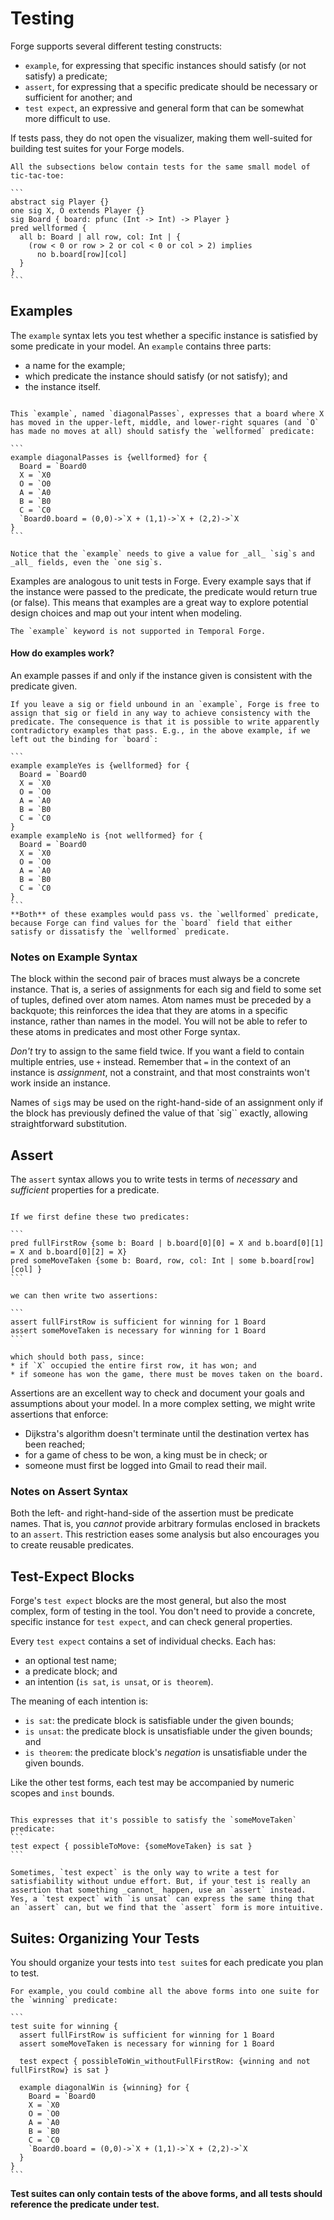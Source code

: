 # Testing

Forge supports several different testing constructs:

- `example`, for expressing that specific instances should satisfy (or not satisfy) a predicate; 
- `assert`, for expressing that a specific predicate should be necessary or sufficient for another; and 
- `test expect`, an expressive and general form that can be somewhat more difficult to use.

If tests pass, they do not open the visualizer, making them well-suited for building test suites for your Forge models.

~~~admonish note title="Shared Context"
All the subsections below contain tests for the same small model of tic-tac-toe:

```
abstract sig Player {}
one sig X, O extends Player {}
sig Board { board: pfunc (Int -> Int) -> Player }
pred wellformed {
  all b: Board | all row, col: Int | {
    (row < 0 or row > 2 or col < 0 or col > 2) implies
      no b.board[row][col] 
  } 
}
```

~~~

## Examples

The `example` syntax lets you test whether a specific instance is satisfied by some predicate in your model. An `example` contains three parts:
* a name for the example;
* which predicate the instance should satisfy (or not satisfy); and 
* the instance itself. 

~~~admonish example title="Example"

This `example`, named `diagonalPasses`, expresses that a board where X has moved in the upper-left, middle, and lower-right squares (and `O` has made no moves at all) should satisfy the `wellformed` predicate:

```
example diagonalPasses is {wellformed} for {
  Board = `Board0
  X = `X0 
  O = `O0
  A = `A0
  B = `B0
  C = `C0
  `Board0.board = (0,0)->`X + (1,1)->`X + (2,2)->`X
}
```

Notice that the `example` needs to give a value for _all_ `sig`s and _all_ fields, even the `one sig`s. 
~~~

Examples are analogous to unit tests in Forge. Every example says that if the instance were passed to the predicate, the predicate would return true (or false). This means that examples are a great way to explore potential design choices and map out your intent when modeling.

~~~admonish warning title="Temporal Forge"
The `example` keyword is not supported in Temporal Forge. 
~~~

#### How do examples work?

An example passes if and only if the instance given is consistent with the predicate given. 

~~~admonish warning title="Total vs. partial instances"
If you leave a sig or field unbound in an `example`, Forge is free to assign that sig or field in any way to achieve consistency with the predicate. The consequence is that it is possible to write apparently contradictory examples that pass. E.g., in the above example, if we left out the binding for `board`:

```
example exampleYes is {wellformed} for {
  Board = `Board0
  X = `X0 
  O = `O0
  A = `A0
  B = `B0
  C = `C0  
}
example exampleNo is {not wellformed} for {
  Board = `Board0
  X = `X0 
  O = `O0
  A = `A0
  B = `B0
  C = `C0  
}
```
**Both** of these examples would pass vs. the `wellformed` predicate, because Forge can find values for the `board` field that either satisfy or dissatisfy the `wellformed` predicate. 
~~~


### Notes on Example Syntax

The block within the second pair of braces must always be a concrete instance. That is, a series of assignments for each sig and field to some set of tuples, defined over atom names. Atom names must be preceded by a backquote; this reinforces the idea that they are atoms in a specific instance, rather than names in the model. You will not be able to refer to these atoms in predicates and most other Forge syntax.

_Don't_ try to assign to the same field twice. If you want a field to contain multiple entries, use `+` instead. Remember that `=` in the context of an instance is _assignment_, not a constraint, and that most constraints won't work inside an instance.

Names of `sig`s may be used on the right-hand-side of an assignment only if the block has previously defined the value of that `sig`` exactly, allowing straightforward substitution.

## Assert

The `assert` syntax allows you to write tests in terms of _necessary_ and _sufficient_ properties for a predicate. 

~~~admonish example title="Assertions"

If we first define these two predicates:

```
pred fullFirstRow {some b: Board | b.board[0][0] = X and b.board[0][1] = X and b.board[0][2] = X}
pred someMoveTaken {some b: Board, row, col: Int | some b.board[row][col] }
```

we can then write two assertions:

```
assert fullFirstRow is sufficient for winning for 1 Board
assert someMoveTaken is necessary for winning for 1 Board
```

which should both pass, since:
* if `X` occupied the entire first row, it has won; and 
* if someone has won the game, there must be moves taken on the board.
~~~

Assertions are an excellent way to check and document your goals and assumptions about your model. In a more complex setting, we might write assertions that enforce:
* Dijkstra's algorithm doesn't terminate until the destination vertex has been reached; 
* for a game of chess to be won, a king must be in check; or
* someone must first be logged into Gmail to read their mail.

### Notes on Assert Syntax

Both the left- and right-hand-side of the assertion must be predicate names. That is, you *cannot* provide arbitrary formulas enclosed in brackets to an `assert`. This restriction eases some analysis but also encourages you to create reusable predicates.

## Test-Expect Blocks

Forge's `test expect` blocks are the most general, but also the most complex, form of testing in the tool. You don't need to provide a concrete, specific instance for `test expect`, and can check general properties. 

Every `test expect` contains a set of individual checks. Each has:
* an optional test name;
* a predicate block; and 
* an intention (`is sat`, `is unsat`, or `is theorem`). 

The meaning of each intention is:
* `is sat`: the predicate block is satisfiable under the given bounds; 
* `is unsat`: the predicate block is unsatisfiable under the given bounds; and 
* `is theorem`: the predicate block's *negation* is unsatisfiable under the given bounds.

Like the other test forms, each test may be accompanied by numeric scopes and `inst` bounds.

~~~admonish example title="Test-expect"

This expresses that it's possible to satisfy the `someMoveTaken` predicate:
```
test expect { possibleToMove: {someMoveTaken} is sat }  
```
~~~

~~~admonish warning title="We encourage `assert` over `test expect` where possible"
Sometimes, `test expect` is the only way to write a test for satisfiability without undue effort. But, if your test is really an assertion that something _cannot_ happen, use an `assert` instead. Yes, a `test expect` with `is unsat` can express the same thing that an `assert` can, but we find that the `assert` form is more intuitive. 
~~~

## Suites: Organizing Your Tests

You should organize your tests into `test suite`s for each predicate you plan to test.

~~~admonish example title="Test Suite"
For example, you could combine all the above forms into one suite for the `winning` predicate:

```
test suite for winning {
  assert fullFirstRow is sufficient for winning for 1 Board
  assert someMoveTaken is necessary for winning for 1 Board
  
  test expect { possibleToWin_withoutFullFirstRow: {winning and not fullFirstRow} is sat } 
  
  example diagonalWin is {winning} for {
    Board = `Board0
    X = `X0 
    O = `O0
    A = `A0
    B = `B0
    C = `C0
    `Board0.board = (0,0)->`X + (1,1)->`X + (2,2)->`X
  }
}   
```
~~~

**Test suites can only contain tests of the above forms, and all tests should reference the predicate under test.**
